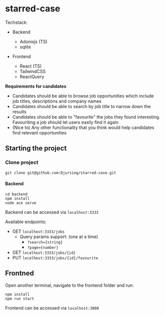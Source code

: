 # starred-case
Techstack:
- Backend
  - Adonisjs (TS)
  - sqlite

- Frontend
  - React (TS)
  - TailwindCSS
  - ReactQuery

**Requirements for candidates**
- Candidates should be able to browse job opportunities which include job titles, descriptions and company names
- Candidates should be able to search by job title to narrow down the results
- Candidates should be able to "favourite" the jobs they found interesting. Favouriting a job should let users easily find it again
- (Nice to) Any other functionality that you think would help candidates find relevant opportunities

## Starting the project

### Clone project
```
git clone git@github.com:Djursing/starred-case.git
```

#### Backend
```
cd backend
npm install
node ace serve
```
Backend can be accessed via `localhost:3333`

Available endpoints:
- GET `localhost:3333/jobs`
  - Query params support: (one at a time)
    - `?search={string}`
    - `?page={number}`
- GET `localhost:3333/jobs/{id}`
- PUT `localhost:3333/jobs/{id}/favourite`


## Frontned
Open another terminal, navigate to the frontend folder and run:
```
npm install
npm run start
```
Frontend can be accessed via `localhost:3000`
